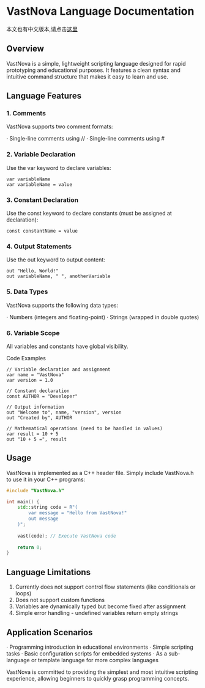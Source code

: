 # VastNova Language Documentation
本文也有中文版本,请点击[这里](README.md)
## Overview

VastNova is a simple, lightweight scripting language designed for rapid prototyping and educational purposes. It features a clean syntax and intuitive command structure that makes it easy to learn and use.

## Language Features

### 1. Comments

VastNova supports two comment formats:

· Single-line comments using //
· Single-line comments using #

### 2. Variable Declaration

Use the var keyword to declare variables:

```vastnova
var variableName
var variableName = value
```

### 3. Constant Declaration

Use the const keyword to declare constants (must be assigned at declaration):

```vastnova
const constantName = value
```

### 4. Output Statements

Use the out keyword to output content:

```vastnova
out "Hello, World!"
out variableName, " ", anotherVariable
```

### 5. Data Types

VastNova supports the following data types:

· Numbers (integers and floating-point)
· Strings (wrapped in double quotes)

### 6. Variable Scope

All variables and constants have global visibility.

Code Examples

```vastnova
// Variable declaration and assignment
var name = "VastNova"
var version = 1.0

// Constant declaration
const AUTHOR = "Developer"

// Output information
out "Welcome to", name, "version", version
out "Created by", AUTHOR

// Mathematical operations (need to be handled in values)
var result = 10 + 5
out "10 + 5 =", result
```

## Usage

VastNova is implemented as a C++ header file. Simply include VastNova.h to use it in your C++ programs:

```cpp
#include "VastNova.h"

int main() {
    std::string code = R"(
        var message = "Hello from VastNova!"
        out message
    )";
    
    vast(code); // Execute VastNova code
    
    return 0;
}
```

## Language Limitations

1. Currently does not support control flow statements (like conditionals or loops)
2. Does not support custom functions
3. Variables are dynamically typed but become fixed after assignment
4. Simple error handling - undefined variables return empty strings

## Application Scenarios

· Programming introduction in educational environments
· Simple scripting tasks
· Basic configuration scripts for embedded systems
· As a sub-language or template language for more complex languages

VastNova is committed to providing the simplest and most intuitive scripting experience, allowing beginners to quickly grasp programming concepts.
